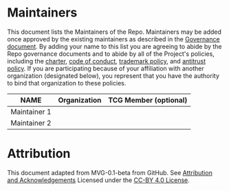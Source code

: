 # Maintainers

This document lists the Maintainers of the Repo. Maintainers may be added
once approved by the existing maintainers as described in the [Governance
document](./GOVERNANCE.md). By adding your name to this list you are agreeing to
abide by the Repo governance documents and to abide by all of the
Project's policies, including the
[charter](../project-docs/CHARTER.md),
[code of conduct](../project-docs/CODE-OF-CONDUCT.md),
[trademark policy](../project-docs/TRADEMARKS.md), and
[antitrust policy](../project-docs/ANTITRUST.md). If you are participating because of your
affiliation with another organization (designated below), you represent that you
have the authority to bind that organization to these policies.

| **NAME** | **Organization** | **TCG Member (optional)** |
| --- | --- | --- |
| Maintainer 1 | | |
| Maintainer 2 | | |


# Attribution

This document adapted from MVG-0.1-beta from GitHub.
See [Attribution and Acknowledgements](../project-docs/ACKNOWLEDGEMENTS.md)
Licensed under the [CC-BY 4.0 License](https://creativecommons.org/licenses/by-sa/4.0/).
